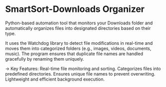 # SmartSort-Downloads Organizer
Python-based automation tool that monitors your Downloads folder and automatically organizes files into designated directories based on their type.

It uses the Watchdog library to detect file modifications in real-time and moves them into categorized folders (e.g., images, videos, documents, music). The program ensures that duplicate file names are handled gracefully by renaming them uniquely.

-> Key Features:
Real-time file monitoring and sorting.
Categorizes files into predefined directories.
Ensures unique file names to prevent overwriting.
Lightweight and efficient background execution.
